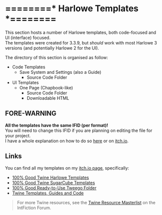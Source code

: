 # ========* Harlowe Templates *========
This section hosts a number of Harlowe templates, both code-focused and UI (interface) focused.\
The templates were created for 3.3.9, but *should* work with most Harlowe 3 versions (and potentially Harlowe 2 for the UI).

The directory of this section is organised as follow:
* Code Templates
  * Save System and Settings (also a Guide)
    * Source Code Folder
* UI Templates
  * One Page (Chapbook-like)
    * Source Code Folder
    * Downloadable HTML

## FORE-WARNING
**All the templates have the same IFID (per format)!**\
You will need to change this IFID if you are planning on editing the file for your project.\
I have a whole explanation on how to do so [here](../ChangeIFID.md) or on [itch.io](https://manonamora.itch.io/twine-sugarcube-templates/devlog/568346/help-change-the-ifid-of-a-template).

## Links
You can find all my templates on my [itch.io page](https://manonamora.itch.io/), specifically:

* [100% Good Twine Harlowe Templates](https://manonamora.itch.io/twine-harlowe-templates)
* [100% Good Twine SugarCube Templates](https://manonamora.itch.io/twine-sugarcube-templates)
* [100% Good Ready-to-Use Tweego Folder](https://manonamora.itch.io/ready-to-use-tweego-folder)
* [Twine Templates, Guides and Code](https://itch.io/c/2917452/twine-templates-guides-and-code)

> For more Twine resources, see the [Twine Resource Masterlist](https://intfiction.org/t/twine-resource-masterlist-wiki/65903) on the IntFiction Forum.